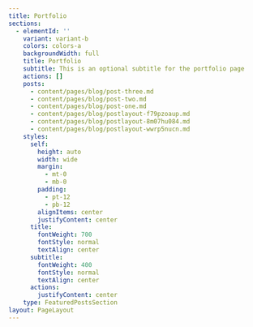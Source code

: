 ```yaml
---
title: Portfolio
sections:
  - elementId: ''
    variant: variant-b
    colors: colors-a
    backgroundWidth: full
    title: Portfolio
    subtitle: This is an optional subtitle for the portfolio page
    actions: []
    posts:
      - content/pages/blog/post-three.md
      - content/pages/blog/post-two.md
      - content/pages/blog/post-one.md
      - content/pages/blog/postlayout-f79pzoaup.md
      - content/pages/blog/postlayout-8m07hu084.md
      - content/pages/blog/postlayout-wwrp5nucn.md
    styles:
      self:
        height: auto
        width: wide
        margin:
          - mt-0
          - mb-0
        padding:
          - pt-12
          - pb-12
        alignItems: center
        justifyContent: center
      title:
        fontWeight: 700
        fontStyle: normal
        textAlign: center
      subtitle:
        fontWeight: 400
        fontStyle: normal
        textAlign: center
      actions:
        justifyContent: center
    type: FeaturedPostsSection
layout: PageLayout
---
```

